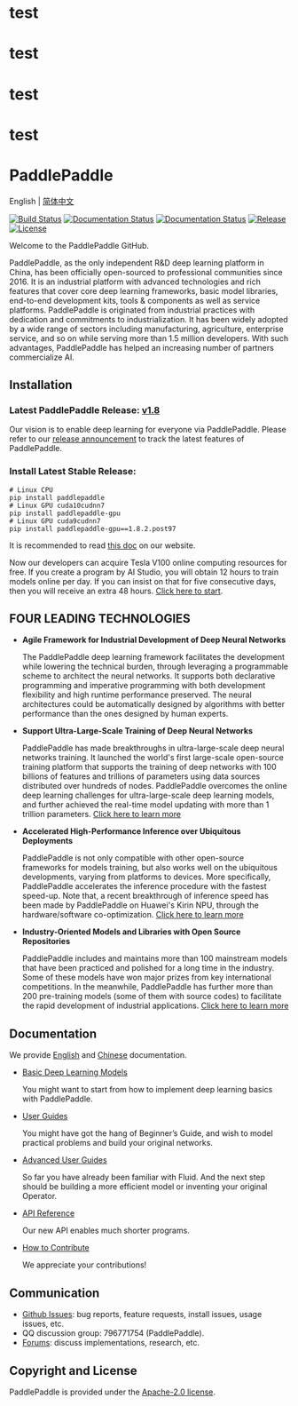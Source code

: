 ﻿# test 
# test 
# test 
# test
# PaddlePaddle

English | [简体中文](./README_cn.md)

[![Build Status](https://travis-ci.org/PaddlePaddle/Paddle.svg?branch=develop)](https://travis-ci.org/PaddlePaddle/Paddle)
[![Documentation Status](https://img.shields.io/badge/docs-latest-brightgreen.svg?style=flat)](http://www.paddlepaddle.org.cn/documentation/docs/en/1.8/beginners_guide/index_en.html)
[![Documentation Status](https://img.shields.io/badge/中文文档-最新-brightgreen.svg)](http://www.paddlepaddle.org.cn/documentation/docs/zh/1.8/beginners_guide/index_cn.html)
[![Release](https://img.shields.io/github/release/PaddlePaddle/Paddle.svg)](https://github.com/PaddlePaddle/Paddle/releases)
[![License](https://img.shields.io/badge/license-Apache%202-blue.svg)](LICENSE)

Welcome to the PaddlePaddle GitHub.

PaddlePaddle, as the only independent R&D deep learning platform in China, has been officially open-sourced to professional communities since 2016. It is an industrial platform with advanced technologies and rich features that cover core deep learning frameworks, basic model libraries, end-to-end development kits, tools & components as well as service platforms.
PaddlePaddle is originated from industrial practices with dedication and commitments to industrialization. It has been widely adopted by a wide range of sectors including manufacturing, agriculture, enterprise service, and so on while serving more than 1.5 million developers. With such advantages, PaddlePaddle has helped an increasing number of partners commercialize AI.



## Installation

### Latest PaddlePaddle Release: [v1.8](https://github.com/PaddlePaddle/Paddle/tree/release/1.8)

Our vision is to enable deep learning for everyone via PaddlePaddle.
Please refer to our [release announcement](https://github.com/PaddlePaddle/Paddle/releases) to track the latest features of PaddlePaddle.
### Install Latest Stable Release:
```
# Linux CPU
pip install paddlepaddle
# Linux GPU cuda10cudnn7
pip install paddlepaddle-gpu
# Linux GPU cuda9cudnn7
pip install paddlepaddle-gpu==1.8.2.post97

```
It is recommended to read [this doc](https://www.paddlepaddle.org.cn/documentation/docs/en/beginners_guide/install/index_en.html) on our website.

Now our developers can acquire Tesla V100 online computing resources for free. If you create a program by AI Studio, you will obtain 12 hours to train models online per day. If you can insist on that for five consecutive days, then you will receive an extra 48 hours. [Click here to start](http://ai.baidu.com/support/news?action=detail&id=981).

## FOUR LEADING TECHNOLOGIES

- **Agile Framework for Industrial Development of Deep Neural Networks**

    The PaddlePaddle deep learning framework facilitates the development while lowering the technical burden, through leveraging a programmable scheme to architect the neural networks. It supports both declarative programming and imperative programming with both development flexibility and high runtime performance preserved.  The neural architectures could be automatically designed by algorithms with better performance than the ones designed by human experts.


-  **Support Ultra-Large-Scale Training of Deep Neural Networks**

    PaddlePaddle has made breakthroughs in ultra-large-scale deep neural networks training. It launched the world's first large-scale open-source training platform that supports the training of deep networks with 100 billions of features and trillions of parameters using data sources distributed over hundreds of nodes. PaddlePaddle overcomes the online deep learning challenges for ultra-large-scale deep learning models, and further achieved the real-time model updating with more than 1 trillion parameters.
     [Click here to learn more](https://github.com/PaddlePaddle/Fleet)


- **Accelerated High-Performance Inference over Ubiquitous Deployments**

    PaddlePaddle is not only compatible with other open-source frameworks for models training, but also works well on the ubiquitous developments, varying from platforms to devices. More specifically, PaddlePaddle accelerates the inference procedure with the fastest speed-up. Note that, a recent breakthrough of inference speed has been made by PaddlePaddle on Huawei's Kirin NPU, through the hardware/software co-optimization.
     [Click here to learn more](https://github.com/PaddlePaddle/Paddle-Lite)
     
     
- **Industry-Oriented Models and Libraries with Open Source Repositories**

     PaddlePaddle includes and maintains more than 100 mainstream models that have been practiced and polished for a long time in the industry. Some of these models have won major prizes from key international competitions. In the meanwhile, PaddlePaddle has further more than 200 pre-training models (some of them with source codes) to facilitate the rapid development of industrial applications.
     [Click here to learn more](https://github.com/PaddlePaddle/models)
     

## Documentation

We provide [English](http://www.paddlepaddle.org.cn/documentation/docs/en/1.8/beginners_guide/index_en.html) and
[Chinese](http://www.paddlepaddle.org.cn/documentation/docs/zh/1.8/beginners_guide/index_cn.html) documentation.

- [Basic Deep Learning Models](https://www.paddlepaddle.org.cn/documentation/docs/en/beginners_guide/basics/index_en.html#basic-deep-learning-models)

  You might want to start from how to implement deep learning basics with PaddlePaddle.


- [User Guides](https://www.paddlepaddle.org.cn/documentation/docs/en/user_guides/index_en.html)

  You might have got the hang of Beginner’s Guide, and wish to model practical problems and build your original networks.
  
  
- [Advanced User Guides](https://www.paddlepaddle.org.cn/documentation/docs/en/advanced_usage/index_en.html)

  So far you have already been familiar with Fluid. And the next step should be building a more efficient model or inventing your original Operator. 


- [API Reference](https://www.paddlepaddle.org.cn/documentation/docs/en/api/index_en.html)

   Our new API enables much shorter programs.


- [How to Contribute](http://paddlepaddle.org.cn/documentation/docs/en/1.8/advanced_usage/development/contribute_to_paddle/index_en.html)

   We appreciate your contributions!

## Communication

- [Github Issues](https://github.com/PaddlePaddle/Paddle/issues): bug reports, feature requests, install issues, usage issues, etc.
- QQ discussion group: 796771754 (PaddlePaddle).
- [Forums](http://ai.baidu.com/forum/topic/list/168?pageNo=1): discuss implementations, research, etc.

## Copyright and License
PaddlePaddle is provided under the [Apache-2.0 license](LICENSE).
